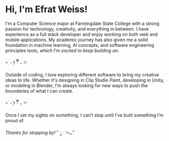 # Hi, I'm Efrat Weiss! 

I'm a Computer Science major at Farmingdale State College with a strong passion for technology, creativity, and everything in between. I have experience as a full stack developer and enjoy working on both web and mobile applications. My academic journey has also given me a solid foundation in machine learning, AI concepts, and software engineering principles tools, *which I’m excited to keep building on.*

⊹ ࣪ ˖ ꫂ ၴႅၴ ₊ ⊹

Outside of coding, I love exploring different software to bring my creative ideas to life. Whether it's designing in Clip Studio Paint, developing in Unity, or modeling in Blender, I’m always looking for new ways to push the boundaries of what I can create.

⊹ ࣪ ˖ ꫂ ၴႅၴ ₊ ⊹

Once I set my sights on something, I can’t stop until I’ve built something I’m proud of.

*Thanks for stopping by!* ˚ ༘ ೀ⋆｡˚
